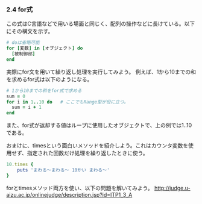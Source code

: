 ### 2.4 for式
この式はC言語などで用いる場面と同じく、配列の操作などに長けている。以下にその構文を示す。

```ruby
# doは省略可能
for [変数] in [オブジェクト] do
  [被制御部]
end
```

実際にfor文を用いて繰り返し処理を実行してみよう。
例えば、1から10までの和を求めるfor式は以下のようになる。

```ruby
# 1から10までの和をfor式で求める
sum = 0
for i in 1..10 do   # ここでもRange型が役に立つ。
  sum = i + 1
end
```

また、for式が返却する値はループに使用したオブジェクトで、上の例では1..10である。

おまけに、timesという面白いメソッドを紹介しよう。これはカウンタ変数を使用せず、指定された回数だけ処理を繰り返したときに使う。

```ruby
10.times {
	puts 'まわる〜まわる〜 10かい まわる〜'
}
```

forとtimesメソッド両方を使い、以下の問題を解いてみよう。 
http://judge.u-aizu.ac.jp/onlinejudge/description.jsp?id=ITP1_3_A 